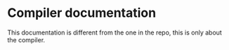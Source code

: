 # Compiler documentation

This documentation is different from the one in the repo, this is only about the compiler. 
